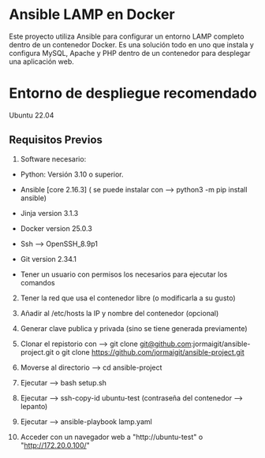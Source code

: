 # Ansible LAMP en Docker

Este proyecto utiliza Ansible para configurar un entorno LAMP completo dentro de un contenedor Docker. 
Es una solución todo en uno que instala y configura MySQL, Apache y PHP dentro de un contenedor para desplegar una aplicación web.

# Entorno de despliegue recomendado
Ubuntu 22.04

## Requisitos Previos

1. Software necesario:

- Python: Versión 3.10 o superior.
 
- Ansible [core 2.16.3] ( se puede instalar con --> python3 -m pip install ansible)
- Jinja version  3.1.3

- Docker version 25.0.3

- Ssh --> OpenSSH_8.9p1

- Git version 2.34.1

- Tener un usuario con permisos los necesarios para ejecutar los comandos


2. Tener la red que usa el contenedor libre (o modificarla a su gusto)

3. Añadir al /etc/hosts la IP y nombre del contenedor (opcional)

4. Generar clave publica y privada (sino se tiene generada previamente)

5. Clonar el repistorio con --> git clone git@github.com:jormaigit/ansible-project.git  o  git clone https://github.com/jormaigit/ansible-project.git

6. Moverse al directorio --> cd ansible-project

7. Ejecutar --> bash setup.sh

8. Ejecutar --> ssh-copy-id ubuntu-test (contraseña del contenedor --> lepanto)

9. Ejecutar --> ansible-playbook lamp.yaml

10. Acceder con un navegador web a "http://ubuntu-test" o "http://172.20.0.100/"
